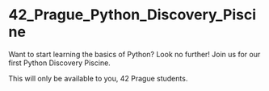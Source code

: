 # 42_Prague_Python_Discovery_Piscine

Want to start learning the basics of Python? Look no further! Join us for our first Python Discovery Piscine.

This will only be available to you, 42 Prague students.
